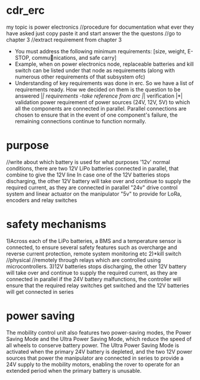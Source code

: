# cdr_erc
my topic is power electronics
//procedure for documentation
what ever they have asked just copy paste it and start answer the the questons
//go to chapter 3 
//extract requirement from chapter 3
* You must address the following minimum requirements: [size, weight, E-STOP, communications, and safe carry]
* Example, when on power electronics node, replaceable batteries and kill switch can be listed under that node as requirements
(along with numerous other requirements of that subsystem ofc)
* Understanding of key requirements was done in erc. So we have a list of requirements ready.
How we decided on them is the question to be answered
|*| requirements -take reference from arc 
|*| verification
|*| validation
power requirement of power sources (24V, 12V, 5V) to which all the components are connected in parallel.
Parallel connections are chosen to ensure that in the event of one component's failure, the remaining connections continue to function normally.
# purpose 
 //write about which battery is used for what purposes
 '12v'
normal conditions, there are two 12V LiPo batteries connected in parallel, that combine to give the 12V line
In case one of the 12V batteries stops discharging, the other 12V battery will take over and continue to supply the required current, as they are connected in parallel
 "24v"
  drive control system and linear actuator on the manipulator
  "5v"
  to provide for LoRa, encoders and relay switches
# safety mechanisms
1)Across each of the LiPo batteries, a BMS and a temperature sensor is connected, to ensure several safety features such as overcharge and reverse current protection, remote system monitoring etc
2)*kill switch 
 //physical 
 //remotely through relays which are controlled using microcontrollers.
 3)12V batteries stops discharging, the other 12V battery will take over and continue to supply the required current, as they are connected in parallel
   if the 24V battery malfunctions, the controller will ensure that the required relay switches get switched and the 12V batteries will get connected in series
# power saving 
The mobility control unit also features
two power-saving modes, the Power Saving Mode and the Ultra Power Saving Mode, which reduce the
speed of all wheels to conserve battery power. The Ultra Power Saving Mode is activated when the
primary 24V battery is depleted, and the two 12V power sources that power the manipulator are
connected in series to provide a 24V supply to the mobility motors, enabling the rover to operate for an
extended period when the primary battery is unusable.


